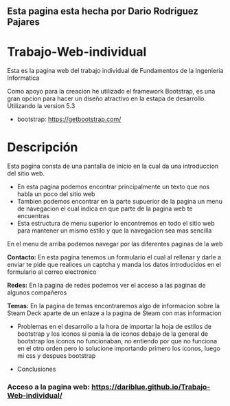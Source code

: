 ## Esta pagina esta hecha por Dario Rodriguez Pajares
# Trabajo-Web-individual
Esta es la pagina web del trabajo individual de Fundamentos de la Ingenieria Informatica

Como apoyo para la creacion he utilizado el framework Bootstrap, es una gran opcion para hacer un diseño atractivo en la estapa de desarrollo. Utilizando la version 5.3
  - bootstrap: https://getbootstrap.com/ 
# Descripción
Esta pagina consta de una pantalla de inicio en la cual da una introduccion del sitio web.
  - En esta pagina podemos encontrar principalmente un texto que nos habla un poco del sitio web
  - Tambien podemos encontrar en la parte supuerior de la pagina un menu de navegacion el cual indica en que parte de la pagina web te encuentras
  - Esta estructura de menu superior lo encontremos en todo el sitio web para mantener un mismo estilo y que la navegacion sea mas sencilla

  En el menu de arriba podemos navegar por las diferentes paginas de la web 

  **Contacto:**
    En esta pagina tenemos un formulario el cual al rellenar y darle a enviar te pide que realices un captcha y manda los datos introducidos en el formulario al correo electronico 

  **Redes:**
    En la pagina de redes podemos ver el acceso a las paginas de algunos compañeros

   **Temas:**
    En la pagina de temas encontraremos algo de informacion sobre la Steam Deck aparte de un enlaze a la pagina de Steam con mas informacion 



+ Problemas en el desarrollo 
  a la hora de importar la hoja de estilos de bootstrap y los iconos si ponia la de iconos debajo de la general de bootstrap los iconos no funcionaban, no entiendo por que no funciona en el otro orden pero lo solucione importando primero los iconos, luego mi css y despues bootstrap

+ Conclusiones



### Acceso a la pagina web: https://dariblue.github.io/Trabajo-Web-individual/